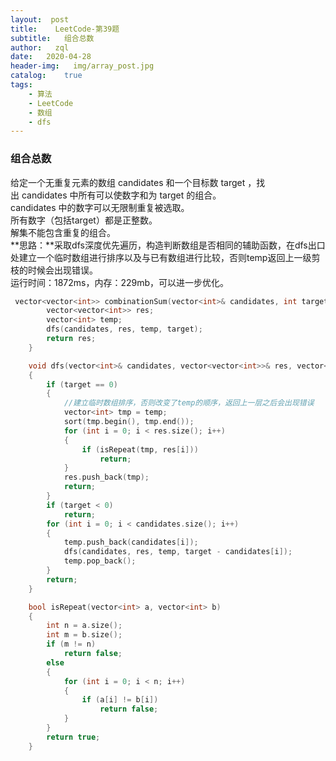 ```yaml
---
layout:  post
title:    LeetCode-第39题
subtitle:   组合总数
author:   zql
date:   2020-04-28
header-img:   img/array_post.jpg
catalog:    true
tags:
    - 算法
    - LeetCode
    - 数组
    - dfs
---
```

### 组合总数  
给定一个无重复元素的数组 candidates 和一个目标数 target ，找出 candidates 中所有可以使数字和为 target 的组合。  
candidates 中的数字可以无限制重复被选取。  
所有数字（包括target）都是正整数。  
解集不能包含重复的组合。  
**思路：**采取dfs深度优先遍历，构造判断数组是否相同的辅助函数，在dfs出口处建立一个临时数组进行排序以及与已有数组进行比较，否则temp返回上一级剪枝的时候会出现错误。  
运行时间：1872ms，内存：229mb，可以进一步优化。  
```c++
 vector<vector<int>> combinationSum(vector<int>& candidates, int target) {
        vector<vector<int>> res;
        vector<int> temp;
        dfs(candidates, res, temp, target);
        return res;
    }

    void dfs(vector<int>& candidates, vector<vector<int>>& res, vector<int>&temp, int target)
    {
        if (target == 0)
        {
            //建立临时数组排序，否则改变了temp的顺序，返回上一层之后会出现错误
            vector<int> tmp = temp;
            sort(tmp.begin(), tmp.end());
            for (int i = 0; i < res.size(); i++)
            {
                if (isRepeat(tmp, res[i]))
                    return;
            }
            res.push_back(tmp);
            return;
        }
        if (target < 0)
            return;
        for (int i = 0; i < candidates.size(); i++)
        {
            temp.push_back(candidates[i]);
            dfs(candidates, res, temp, target - candidates[i]);
            temp.pop_back();
        }
        return;
    }

    bool isRepeat(vector<int> a, vector<int> b)
    {
        int n = a.size();
        int m = b.size();
        if (m != n)
            return false;
        else
        {
            for (int i = 0; i < n; i++)
            {
                if (a[i] != b[i])
                    return false;
            }
        }
        return true;
    }
```
